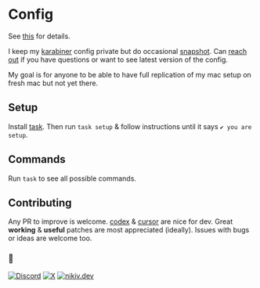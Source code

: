 # Config

See [this](https://nikiv.dev/config) for details.

I keep my [karabiner](https://nikiv.dev/karabiner) config private but do occasional [snapshot](https://github.com/nikivdev/snaps/blob/main/config/karabiner/karabiner.edn). Can [reach out](https://x.com/nikivdev) if you have questions or want to see latest version of the config.

My goal is for anyone to be able to have full replication of my mac setup on fresh mac but not yet there.

## Setup

Install [task](https://taskfile.dev/docs/installation). Then run `task setup` & follow instructions until it says `✔️ you are setup`.

## Commands

Run `task` to see all possible commands.

## Contributing

Any PR to improve is welcome. [codex](https://github.com/openai/codex) & [cursor](https://cursor.com) are nice for dev. Great **working** & **useful** patches are most appreciated (ideally). Issues with bugs or ideas are welcome too.

### 🖤

[![Discord](https://go.nikiv.dev/badge-discord)](https://go.nikiv.dev/discord) [![X](https://go.nikiv.dev/badge-x)](https://x.com/nikivdev) [![nikiv.dev](https://go.nikiv.dev/badge-nikiv)](https://nikiv.dev)
